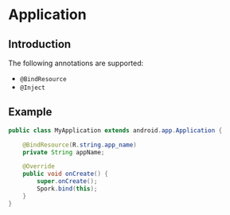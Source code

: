 # Application

## Introduction

The following annotations are supported:

 - `@BindResource`
 - `@Inject`

## Example

```java
public class MyApplication extends android.app.Application {

	@BindResource(R.string.app_name)
	private String appName;

	@Override
	public void onCreate() {
		super.onCreate();
		Spork.bind(this);
	}
}
```